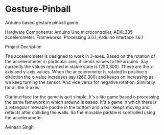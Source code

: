 # Gesture-Pinball
Arduino based gesture pinball game

Hardware Components: Arduino Uno microcontroller, ADXL335 accelerometer.
Frameworks: Processing 3.0.1, Arduino interface 1.6.1

Project Decription

The accelerometer is designed to work in 3-axes. Based on the rotation of the accelerometer in particular axis, it sends values  to 
the arduino. Say currently the values returned in stable state is (250,300). These are the x-axis and y-axis values. When the accelerometer
is rotated in positive x direction the x-value increases say (260,300) and keeps on increasing as we keep turning the sensor. And vice versa
for negative rotation. Similarily for all the 3-axes.

Our interface for the game is quit simple. It's a lite game based o processing the same famework in which arduino is based.
It's a game in which there is a retangular movable paddle in the bottom and a ball keeps moving and reflects after colliding the walls.
So the movable paddle is controlled using the accelerometer.

Avinash Singh


